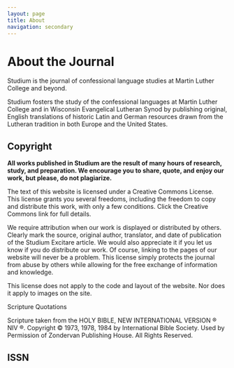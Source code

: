 ```yaml
---
layout: page
title: About
navigation: secondary
---
```


# About the Journal

Studium is the journal of confessional language studies at Martin Luther College and beyond.

Studium fosters the study of the confessional languages at Martin Luther College and in Wisconsin Evangelical Lutheran Synod by publishing original, English translations of historic Latin and German resources drawn from the Lutheran tradition in both Europe and the United States.

## Copyright

**All works published in Studium are the result of many hours of research, study, and preparation. We encourage you to share, quote, and enjoy our work, but please, do not plagiarize.**

The text of this website is licensed under a Creative Commons License. This license grants you several freedoms, including the freedom to copy and distribute this work, with only a few conditions. Click the Creative Commons link for full details.

We require attribution when our work is displayed or distributed by others. Clearly mark the source, original author, translator, and date of publication of the Studium Excitare article. We would also appreciate it if you let us know if you do distribute our work. Of course, linking to the pages of our website will never be a problem. This license simply protects the journal from abuse by others while allowing for the free exchange of information and knowledge.

This license does not apply to the code and layout of the website. Nor does it apply to images on the site.

Scripture Quotations

Scripture taken from the HOLY BIBLE, NEW INTERNATIONAL VERSION ® NIV ®. Copyright © 1973, 1978, 1984 by International Bible Society. Used by Permission of Zondervan Publishing House. All Rights Reserved.

## ISSN
